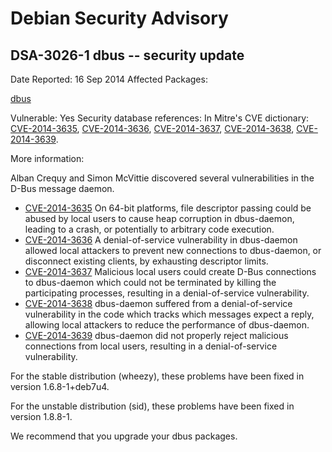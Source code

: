 
Debian Security Advisory
========================


DSA-3026-1 dbus -- security update
----------------------------------



Date Reported:
16 Sep 2014
Affected Packages:

[dbus](https://packages.debian.org/src:dbus)

Vulnerable:
Yes
Security database references:
In Mitre's CVE dictionary: [CVE-2014-3635](https://security-tracker.debian.org/tracker/CVE-2014-3635), [CVE-2014-3636](https://security-tracker.debian.org/tracker/CVE-2014-3636), [CVE-2014-3637](https://security-tracker.debian.org/tracker/CVE-2014-3637), [CVE-2014-3638](https://security-tracker.debian.org/tracker/CVE-2014-3638), [CVE-2014-3639](https://security-tracker.debian.org/tracker/CVE-2014-3639).  

More information:

Alban Crequy and Simon McVittie discovered several vulnerabilities in
the D-Bus message daemon.


* [CVE-2014-3635](https://security-tracker.debian.org/tracker/CVE-2014-3635)
On 64-bit platforms, file descriptor passing could be abused by
 local users to cause heap corruption in dbus-daemon,
 leading to a crash, or potentially to arbitrary code execution.
* [CVE-2014-3636](https://security-tracker.debian.org/tracker/CVE-2014-3636)
A denial-of-service vulnerability in dbus-daemon allowed local
 attackers to prevent new connections to dbus-daemon, or disconnect
 existing clients, by exhausting descriptor limits.
* [CVE-2014-3637](https://security-tracker.debian.org/tracker/CVE-2014-3637)
Malicious local users could create D-Bus connections to
 dbus-daemon which could not be terminated by killing the
 participating processes, resulting in a denial-of-service
 vulnerability.
* [CVE-2014-3638](https://security-tracker.debian.org/tracker/CVE-2014-3638)
dbus-daemon suffered from a denial-of-service vulnerability in the
 code which tracks which messages expect a reply, allowing local
 attackers to reduce the performance of dbus-daemon.
* [CVE-2014-3639](https://security-tracker.debian.org/tracker/CVE-2014-3639)
dbus-daemon did not properly reject malicious connections from
 local users, resulting in a denial-of-service vulnerability.


For the stable distribution (wheezy), these problems have been fixed in
version 1.6.8-1+deb7u4.


For the unstable distribution (sid), these problems have been fixed in
version 1.8.8-1.


We recommend that you upgrade your dbus packages.





